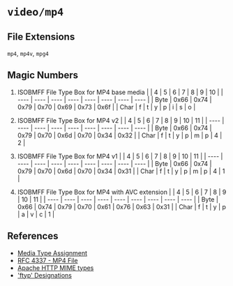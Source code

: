 # `video/mp4`

## File Extensions

`mp4`, `mp4v`, `mpg4`

## Magic Numbers

1. ISOBMFF File Type Box for MP4 base media
   | | 4 | 5 | 6 | 7 | 8 | 9 | 10 |
   | ---- | ---- | ---- | ---- | ---- | ---- | ---- | ---- |
   | Byte | 0x66 | 0x74 | 0x79 | 0x70 | 0x69 | 0x73 | 0x6f |
   | Char | f | t | y | p | i | s | o |

2. ISOBMFF File Type Box for MP4 v2
   | | 4 | 5 | 6 | 7 | 8 | 9 | 10 | 11 |
   | ---- | ---- | ---- | ---- | ---- | ---- | ---- | ---- | ---- |
   | Byte | 0x66 | 0x74 | 0x79 | 0x70 | 0x6d | 0x70 | 0x34 | 0x32 |
   | Char | f | t | y | p | m | p | 4 | 2 |

3. ISOBMFF File Type Box for MP4 v1
   | | 4 | 5 | 6 | 7 | 8 | 9 | 10 | 11 |
   | ---- | ---- | ---- | ---- | ---- | ---- | ---- | ---- | ---- |
   | Byte | 0x66 | 0x74 | 0x79 | 0x70 | 0x6d | 0x70 | 0x34 | 0x31 |
   | Char | f | t | y | p | m | p | 4 | 1 |

4. ISOBMFF File Type Box for MP4 with AVC extension
   | | 4 | 5 | 6 | 7 | 8 | 9 | 10 | 11 |
   | ---- | ---- | ---- | ---- | ---- | ---- | ---- | ---- | ---- |
   | Byte | 0x66 | 0x74 | 0x79 | 0x70 | 0x61 | 0x76 | 0x63 | 0x31 |
   | Char | f | t | y | p | a | v | c | 1 |

## References

- [Media Type Assignment](https://www.iana.org/assignments/media-types/video/mp4)
- [RFC 4337 - MP4 File](https://datatracker.ietf.org/doc/html/rfc4337#section-3.1)
- [Apache HTTP MIME types](https://svn.apache.org/repos/asf/httpd/httpd/trunk/docs/conf/mime.types)
- ['ftyp' Designations](https://www.ftyps.com/)
